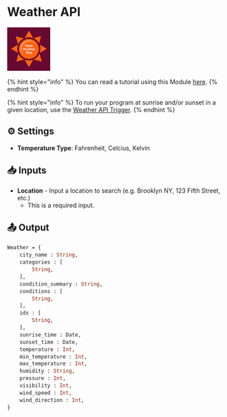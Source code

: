 # Weather API

![Current weather and forecasts in your city.](../../.gitbook/assets/open_weather_map.png)

{% hint style="info" %}
You can read a tutorial using this Module [here](../../getting_started/modules.md).
{% endhint %}

{% hint style="info" %}
To run your program at sunrise and/or sunset in a given location, use the [Weather API Trigger](../triggers/weather-api-trigger.md).
{% endhint %}

## ⚙ Settings

* **Temperature Type**: Fahrenheit, Celcius, Kelvin

## 📥 Inputs

* **Location** - Input a location to search \(e.g. Brooklyn NY, 123 Fifth Street, etc.\) 
  * This is a required input.

## 📤 Output

```graphql
Weather = {
    city_name : String, 
    categories : [
        String,
    ],
    condition_summary : String,
    conditions : [
        String,
    ],
    ids : [
        String,
    ],
    sunrise_time : Date,
    sunset_time : Date,
    temperature : Int,
    min_temperature : Int,
    max_temperature : Int,
    humidity : String,
    pressure : Int,
    visibility : Int,
    wind_speed : Int,
    wind_direction : Int,
}
```

